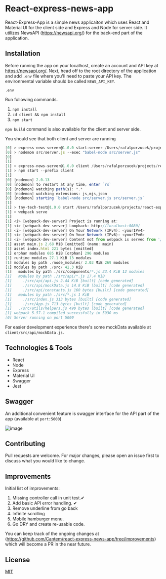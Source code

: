# React-express-news-app

React-Express-App is a simple news applicaiton which uses React and Material UI for the client side and Express and Node for server side. It utilizes NewsAPI (https://newsapi.org/) for the back-end part of the application.

## Installation

Before running the app on your localhost, create an account and API key at https://newsapi.org/. Next, head off to the root directory of the application and add `.env` file where you'll need to paste your API key. The environmental variable should be called `NEWS_API_KEY`.

```
.env
```
Run following commands.

1. `npm install`
2. `cd client && npm install`
3. `npm start`

`npm build` command is also available for the client and server side.

You should see that both client and server are running

```javascript
[0] > express-news-server@1.0.0 start:server /Users/rafalporzucek/projects/react-express-news-app
[0] > nodemon src/server.js --exec "babel-node src/server.js"
[0] 
[1] 
[1] > express-news-server@1.0.0 client /Users/rafalporzucek/projects/react-express-news-app
[1] > npm start --prefix client
[1] 
[0] [nodemon] 2.0.13
[0] [nodemon] to restart at any time, enter `rs`
[0] [nodemon] watching path(s): *.*
[0] [nodemon] watching extensions: js,mjs,json
[0] [nodemon] starting `babel-node src/server.js src/server.js`
[1] 
[1] > tny-tech-test@1.0.0 start /Users/rafalporzucek/projects/react-express-news-app/client
[1] > webpack serve
[1] 
[1] <i> [webpack-dev-server] Project is running at:
[1] <i> [webpack-dev-server] Loopback: http://localhost:8080/
[1] <i> [webpack-dev-server] On Your Network (IPv4): <yourIPv4>
[1] <i> [webpack-dev-server] On Your Network (IPv6): <yourIPv6>
[1] <i> [webpack-dev-server] Content not from webpack is served from '/Users/rafalporzucek/projects/react-express-news-app/client/src' directory
[1] asset main.js 2.68 MiB [emitted] (name: main)
[1] asset index.html 221 bytes [emitted]
[1] orphan modules 685 KiB [orphan] 296 modules
[1] runtime modules 27.1 KiB 13 modules
[1] modules by path ./node_modules/ 2.03 MiB 269 modules
[1] modules by path ./src/ 42.3 KiB
[1]   modules by path ./src/components/*.js 23.4 KiB 12 modules
[1]   modules by path ./src/api/*.js 17.4 KiB
[1]     ./src/api/api.js 2.44 KiB [built] [code generated]
[1]     ./src/api/mockData.js 14.8 KiB [built] [code generated]
[1]     ./src/api/constants.js 160 bytes [built] [code generated]
[1]   modules by path ./src/*.js 1 KiB
[1]     ./src/index.js 313 bytes [built] [code generated]
[1]     ./src/App.js 713 bytes [built] [code generated]
[1]   ./src/utils/helpers.js 490 bytes [built] [code generated]
[1] webpack 5.57.1 compiled successfully in 5930 ms
[0] Server running on port 5000
```

For easier development experience there's some mockData available at `client/src/api/mockData.js`.

## Technologies & Tools

* React
* Node
* Express
* Material UI
* Swagger
* Jest

## Swagger

An additional convenient feature is swagger interface for the API part of the app (available at `port:5000`)

![image](https://user-images.githubusercontent.com/36113728/136695574-a11ccf29-331b-48cc-a183-1ea2498852c3.png)

## Contributing
Pull requests are welcome. For major changes, please open an issue first to discuss what you would like to change.

## Improvements

Initial list of improvements:

1. Missing controller call in unit test.✔︎
2. Add basic API error handling. ✔︎
3. Remove underline from go back
4. Infinite scrolling
5. Mobile hamburger menu.
6. Go DRY and create re-usable code.

You can keep track of the ongoing changes at (https://github.com/Cantem/react-express-news-app/tree/improvements) which will become a PR in the near future.

## License

[MIT](https://choosealicense.com/licenses/mit/)

